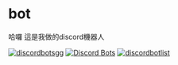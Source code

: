 # bot
哈囉
這是我做的discord機器人

[![discordbotsgg](https://webfile.liyoujun600.repl.co/img/discord.bots.gg.png)](https://discord.bots.gg/bots/881788746222157884)
[![Discord Bots](https://top.gg/api/widget/881788746222157884.svg)](https://top.gg/bot/881788746222157884)
[![discordbotlist](https://discordbotlist.com/api/v1/bots/881788746222157884/widget)](https://discordbotlist.com/bots/881788746222157884)
